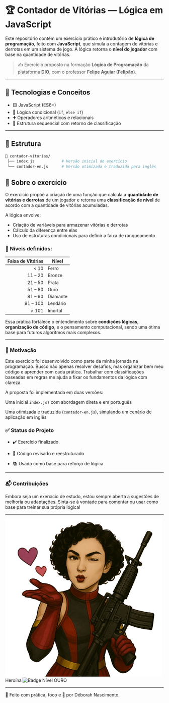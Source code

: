 # 🏆 Contador de Vitórias — Lógica em JavaScript

Este repositório contém um exercício prático e introdutório de **lógica de programação**, feito com **JavaScript**, que simula a contagem de vitórias e derrotas em um sistema de jogo. A lógica retorna o **nível do jogador** com base na quantidade de vitórias.

> ✍️ Exercício proposto na formação **Lógica de Programação** da plataforma **DIO**, com o professor **Felipe Aguiar (Felipão)**.

---

## 🚀 Tecnologias e Conceitos

- 🟨 JavaScript (ES6+)
- 🧠 Lógica condicional (`if`, `else if`)
- ➕ Operadores aritméticos e relacionais
- 🧾 Estrutura sequencial com retorno de classificação

---

## 📂 Estrutura

```bash
📁 contador-vitorias/
 ├── index.js            # Versão inicial do exercício
 └── contador-en.js      # Versão otimizada e traduzida para inglês
```

## 📌 Sobre o exercício

O exercício propõe a criação de uma função que calcula a **quantidade de vitórias e derrotas** de um jogador e retorna uma **classificação de nível** de acordo com a quantidade de vitórias acumuladas.

A lógica envolve:

- Criação de variáveis para armazenar vitórias e derrotas
- Cálculo da diferença entre elas
- Uso de estruturas condicionais para definir a faixa de ranqueamento

### 🧩 Níveis definidos:

| Faixa de Vitórias | Nível      |
|------------------:|------------|
|        < 10       | Ferro      |
|    11 – 20        | Bronze     |
|    21 – 50        | Prata      |
|    51 – 80        | Ouro       |
|    81 – 90        | Diamante   |
|    91 – 100       | Lendário   |
|     > 101         | Imortal    |

Essa prática fortalece o entendimento sobre **condições lógicas**, **organização de código**, e o pensamento computacional, sendo uma ótima base para futuros algoritmos mais complexos.

---

### 🧠 Motivação

Este exercício foi desenvolvido como parte da minha jornada na programação. Busco não apenas resolver desafios, mas organizar bem meu código e aprender com cada prática. Trabalhar com classificações baseadas em regras me ajuda a fixar os fundamentos da lógica com clareza.

A proposta foi implementada em duas versões:

Uma inicial `index.js)` com abordagem direta e em português

Uma otimizada e traduzida (`contador-en.js`), simulando um cenário de aplicação em inglês

### ✅ Status do Projeto

- ✔️ Exercício finalizado

- 🔁 Código revisado e reestruturado

- 📚 Usado como base para reforço de lógica

---

### 📬 Contribuições

Embora seja um exercício de estudo, estou sempre aberta a sugestões de melhoria ou adaptações.
Sinta-se à vontade para comentar ou usar como base para treinar sua própria lógica!

---

![Assinatura](./nivel-ouro.png)
Heroína ![Badge Nível OURO](https://img.shields.io/badge/NÍVEL-OURO-%23D36EF5?style=flat&logoColor=white&labelColor=%23FF69B4)

---

🚀 Feito com prática, foco e 💜 por Déborah Nascimento.


